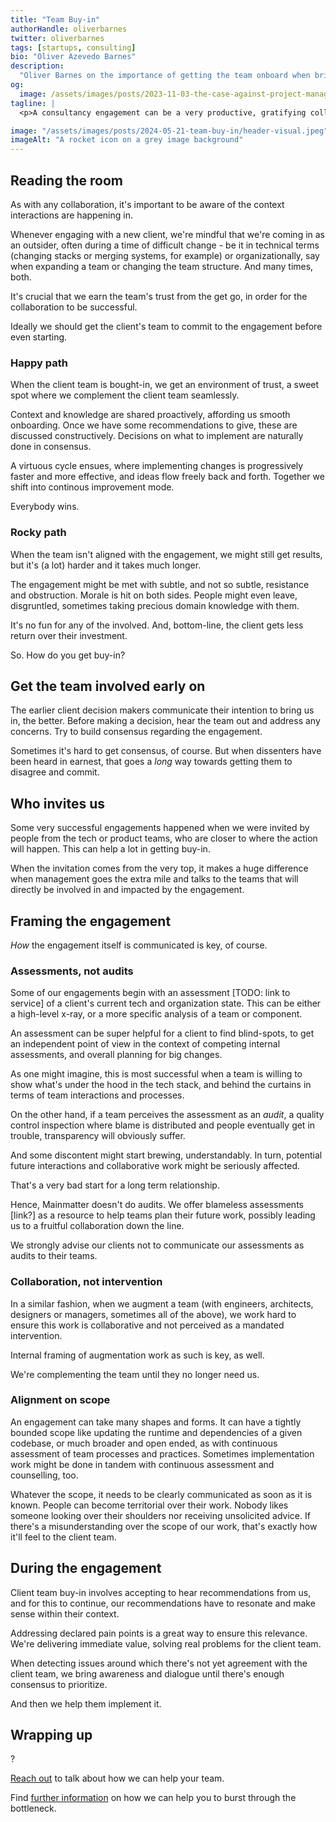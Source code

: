 ```yaml
---
title: "Team Buy-in"
authorHandle: oliverbarnes
twitter: oliverbarnes
tags: [startups, consulting]
bio: "Oliver Azevedo Barnes"
description:
  "Oliver Barnes on the importance of getting the team onboard when bringing in a consultancy"
og:
  image: /assets/images/posts/2023-11-03-the-case-against-project-managers/og-image.jpeg
tagline: |
  <p>A consultancy engagement can be a very productive, gratifying collaborative process. That's _if_ the client team is onboard with having it come in to help</p>

image: "/assets/images/posts/2024-05-21-team-buy-in/header-visual.jpeg"
imageAlt: "A rocket icon on a grey image background"
---
```


## Reading the room

As with any collaboration, it's important to be aware of the context interactions are happening in.

Whenever engaging with a new client, we're mindful that we're coming in as an outsider, often during a time of difficult change - be it in technical terms (changing stacks or merging systems, for example) or organizationally, say when expanding a team or changing the team structure. And many times, both.

It's crucial that we earn the team's trust from the get go, in order for the collaboration to be successful.

Ideally we should get the client's team to commit to the engagement before even starting.

### Happy path

When the client team is bought-in, we get an environment of trust, a sweet spot where we complement the client team seamlessly. 

Context and knowledge are shared proactively, affording us smooth onboarding. Once we have some recommendations to give, these are discussed constructively. Decisions on what to implement are naturally done in consensus.

A virtuous cycle ensues, where implementing changes is progressively faster and more effective, and ideas flow freely back and forth. Together we shift into continous improvement mode.

Everybody wins.

### Rocky path

When the team isn't aligned with the engagement, we might still get results, but it's (a lot) harder and it takes much longer.

The engagement might be met with subtle, and not so subtle, resistance and obstruction. Morale is hit on both sides. People might even leave, disgruntled, sometimes taking precious domain knowledge with them.

It's no fun for any of the involved. And, bottom-line, the client gets less return over their investment.

So. How do you get buy-in?

## Get the team involved early on

The earlier client decision makers communicate their intention to bring us in, the better. Before making a decision, hear the team out and address any concerns. Try to build consensus regarding the engagement. 

Sometimes it's hard to get consensus, of course. But when dissenters have been heard in earnest, that goes a _long_ way towards getting them to disagree and commit.

## Who invites us

Some very successful engagements happened when we were invited by people from the tech or product teams, who are closer to where the action will happen. This can help a lot in getting buy-in.

When the invitation comes from the very top, it makes a huge difference when management goes the extra mile and talks to the teams that will directly be involved in and impacted by the engagement.

## Framing the engagement

_How_ the engagement itself is communicated is key, of course.

### Assessments, not audits

Some of our engagements begin with an assessment [TODO: link to service] of a client's current tech and organization state. This can be either a high-level x-ray, or a more specific analysis of a team or component. 

An assessment can be super helpful for a client to find blind-spots, to get an independent point of view in the context of competing internal assessments, and overall planning for big changes.

As one might imagine, this is most successful when a team is willing to show what's under the hood in the tech stack, and behind the curtains in terms of team interactions and processes.

On the other hand, if a team perceives the assessment as an _audit_, a quality control inspection where blame is distributed and people eventually get in trouble, transparency will obviously suffer. 

And some discontent might start brewing, understandably. In turn, potential future interactions and collaborative work might be seriously affected. 

That's a very bad start for a long term relationship.

Hence, Mainmatter doesn't do audits. We offer blameless assessments [link?] as a resource to help teams plan their future work, possibly leading us to a fruitful collaboration down the line. 

We strongly advise our clients not to communicate our assessments as audits to their teams.

### Collaboration, not intervention

In a similar fashion, when we augment a team (with engineers, architects, designers or managers, sometimes all of the above), we work hard to ensure this work is collaborative and not perceived as a mandated intervention.

Internal framing of augmentation work as such is key, as well.

We're complementing the team until they no longer need us.

### Alignment on scope

An engagement can take many shapes and forms. It can have a tightly bounded scope like updating the runtime and dependencies of a given codebase, or much broader and open ended, as with continuous assessment of team processes and practices. Sometimes implementation work might be done in tandem with continuous assessment and counselling, too.

Whatever the scope, it needs to be clearly communicated as soon as it is known. People can become territorial over their work. Nobody likes someone looking over their shoulders nor receiving unsolicited advice. If there's a misunderstanding over the scope of our work, that's exactly how it'll feel to the client team.

## During the engagement

Client team buy-in involves accepting to hear recommendations from us, and for this to continue, our recommendations have to resonate and make sense within their context. 

Addressing declared pain points is a great way to ensure this relevance. We're delivering immediate value, solving real problems for the client team.

When detecting issues around which there's not yet agreement with the client team, we bring awareness and dialogue until there's enough consensus to prioritize. 

And then we help them implement it.

## Wrapping up

?

[Reach out](/contact/) to talk about how we can help your team.

Find [further information](/startups/) on how we can help you to burst through
the bottleneck.
